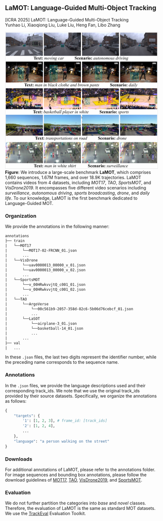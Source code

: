 ## LaMOT: Language-Guided Multi-Object Tracking
[ICRA 2025] LaMOT: Language-Guided Multi-Object Tracking <br>
Yunhao Li, Xiaoqiong Liu, Luke Liu, Heng Fan, Libo Zhang <br>

![examples](assets/examples.png) <br>
**Figure**: We introduce a large-scale benchmark **LaMOT**, which comprises 1,660 sequences, 1.67M frames, and over 18.9K trajectories. LaMOT contains videos from 4 datasets, including *MOT17*, *TAO*, *SportsMOT*, and *VisDrone2019*. It encompasses five different video scenarios including *surveillance*, *autonomous driving*, *sports broadcasting*, *drone*, and *daily life*. To our knowledge, LaMOT is the first benchmark dedicated to Language-Guided MOT.

### Organization
We provide the annotations in the following manner:
```text
annotations
├── train
|   └──MOT17
|       └──MOT17-02-FRCNN_01.json
|       ...
|   └──VisDrone
|       └──uav0000013_00000_v_01.json
|       └──uav0000013_00000_v_02.json
|       ...
|   └──SportsMOT
|       └──v_00HRwkvvjtQ_c001_01.json
|       └──v_00HRwkvvjtQ_c001_02.json
|       ...
|   └──TAO
|       └──ArgoVerse
|           └──00c561b9-2057-358d-82c6-5b06d76cebcf_01.json
|           ...
|       └──LaSOT
|           └──airplane-3_01.json
|           └──basketball-14_01.json
|           ...
|       ...
├── val
|   ...
```
In these   ```.json``` files, the last two digits represent the identifier number, while the preceding name corresponds to the sequence name.

### Annotations
In the ```.json``` files, we provide the language descriptions used and their corresponding track_ids. We note that we use the original track_ids provided by their source datasets. Specifically, we organize the annotations as follows:
```python
{
    "targets": {
        '1': [1, 2, 3], # frame_id: [track_ids]
        '2': [1, 2, 4], 
        ...
    },
    "language": "a person walking on the street"
}
```

### Downloads
For additional annotations of LaMOT, please refer to the annotations folder. For image sequences and bounding box annotations, please follow the download guidelines of [MOT17](https://motchallenge.net/data/MOT17/), [TAO](https://github.com/TAO-Dataset/tao), [VisDrone2019](https://github.com/VisDrone/VisDrone-Dataset), and [SportsMOT](https://github.com/MCG-NJU/SportsMOT).

### Evaluation
We do not further partition the categories into *base* and *novel* classes. Therefore, the evaluation of LaMOT is the same as standard MOT datasets. We use the [TrackEval](https://github.com/JonathonLuiten/TrackEval) Evaluation Toolkit.

